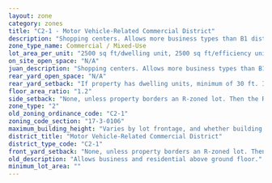 ```yaml
---
layout: zone
category: zones
title: "C2-1 - Motor Vehicle-Related Commercial District"
description: "Shopping centers. Allows more business types than B1 districts, including liquor stores, warehouses, and auto shops. Apartment allowed above the ground floor."
zone_type_name: Commercial / Mixed-Use
lot_area_per_unit: "2500 sq ft/dwelling unit, 2500 sq ft/efficiency unit, no SRO units allowed"
on_site_open_space: "N/A"
juan_description: "Shopping centers. Allows more business types than B1 districts, including liquor stores, warehouses, and auto shops. Apartment allowed above the ground floor."
rear_yard_open_space: "N/A"
rear_yard_setback: "If property has dwelling units, minimum of 30 ft. If its rear property line borders the side property line of an R-zoned lot, the rear setback must equal the side setback of the R-zoned lot. If rear line borders the R lot&#39;s rear line, setback must be at least 16 ft."
floor_area_ratio: "1.2"
side_setback: "None, unless property borders an R-zoned lot. Then the R lot&#39;s front setback applies."
zone_type: "2"
old_zoning_ordinance_code: "C2-1"
zoning_code_section: "17-3-0106"
maximum_building_height: "Varies by lot frontage, and whether building has ground-floor commercial space. (See 17-3-0408)"
district_title: "Motor Vehicle-Related Commercial District"
district_type_code: "C2-1"
front_yard_setback: "None, unless property borders an R-zoned lot. Then the front setback must be at least 50% of the R lot&#39;s front setback. (See 17-3-0404.)"
old_description: "Allows business and residential above ground floor."
minimum_lot_area: ""
---
```


